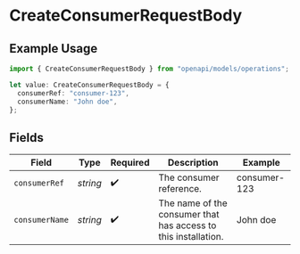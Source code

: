 # CreateConsumerRequestBody

## Example Usage

```typescript
import { CreateConsumerRequestBody } from "openapi/models/operations";

let value: CreateConsumerRequestBody = {
  consumerRef: "consumer-123",
  consumerName: "John doe",
};
```

## Fields

| Field                                                          | Type                                                           | Required                                                       | Description                                                    | Example                                                        |
| -------------------------------------------------------------- | -------------------------------------------------------------- | -------------------------------------------------------------- | -------------------------------------------------------------- | -------------------------------------------------------------- |
| `consumerRef`                                                  | *string*                                                       | :heavy_check_mark:                                             | The consumer reference.                                        | consumer-123                                                   |
| `consumerName`                                                 | *string*                                                       | :heavy_check_mark:                                             | The name of the consumer that has access to this installation. | John doe                                                       |